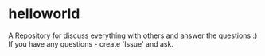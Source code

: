 # helloworld
A Repository for discuss everything with others and answer the questions
:)
If you have any questions - create 'Issue' and ask.

